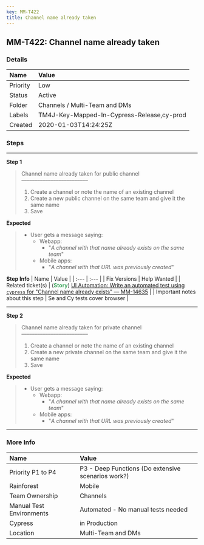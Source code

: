 ```yaml
---
key: MM-T422
title: Channel name already taken
---
```


## MM-T422: Channel name already taken

### Details

| Name     | Value                                      |
| :------- | :----------------------------------------- |
| Priority | Low                                        |
| Status   | Active                                     |
| Folder   | Channels / Multi-Team and DMs              |
| Labels   | TM4J-Key-Mapped-In-Cypress-Release,cy-prod |
| Created  | 2020-01-03T14:24:25Z                       |

### Steps

<hr/>

**Step 1**

> <article>Channel name already taken for public channel<br>–––––––––––––––––––––––––<ol><li>Create a channel or note the name of an existing channel</li><li>Create a new public channel on the same team and give it the same name</li><li>Save</li></ol></article>

**Expected**

> <article><ul><li>User gets a message saying:<ul><li>Webapp:<ul><li>"<em>A channel with that name already exists on the same team</em>"</li></ul></li><li>Mobile apps:<ul><li>"<em>A channel with that URL was previously created</em>"</li></ul></li></ul></li></ul></article>

**Step Info**
| Name | Value |
| :--- | :--- |
| Fix Versions | Help Wanted |
| Related ticket(s) | (<strong><span style="color: rgb(65, 168, 95);">Story</span></strong>) <a href="https://mattermost.atlassian.net/browse/MM-14635">UI Automation: Write an automated test using `cypress` for "Channel name already exists" — MM-14635</a> |
| Important notes about this step | Se and Cy tests cover browser |

<hr/>

**Step 2**

> <article>Channel name already taken for private channel<br>–––––––––––––––––––––––––<ol><li>Create a channel or note the name of an existing channel</li><li>Create a new private channel on the same team and give it the same name</li><li>Save</li></ol></article>

**Expected**

> <article><ul><li>User gets a message saying:<ul><li>Webapp:<ul><li>"<em>A channel with that name already exists on the same team</em>"</li></ul></li><li>Mobile apps:<ul><li>"<em>A channel with that URL was previously created</em>"</li></ul></li></ul></li></ul></article>

<hr/>

### More Info

| Name                     | Value                                              |
| :----------------------- | :------------------------------------------------- |
| Priority P1 to P4        | P3 - Deep Functions (Do extensive scenarios work?) |
| Rainforest               | Mobile                                             |
| Team Ownership           | Channels                                           |
| Manual Test Environments | Automated - No manual tests needed                 |
| Cypress                  | in Production                                      |
| Location                 | Multi-Team and DMs                                 |
